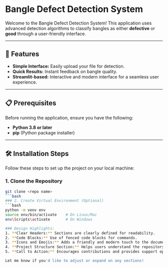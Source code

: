 # Bangle Defect Detection System

Welcome to the Bangle Defect Detection System! This application uses advanced detection algorithms to classify bangles as either **defective** or **good** through a user-friendly interface.

---

## 🚀 Features

- **Simple Interface:** Easily upload your file for detection.
- **Quick Results:** Instant feedback on bangle quality.
- **Streamlit-based:** Interactive and modern interface for a seamless user experience.

---

## 📋 Prerequisites

Before running the application, ensure you have the following:

- **Python 3.8 or later**
- **pip** (Python package installer)

---

## 🛠️ Installation Steps

Follow these steps to set up the project on your local machine:

### 1. Clone the Repository

```bash
git clone <repo name>
```bash
### 2. Create Virtual Environment (Optional)
```bash
python -m venv env
source env/bin/activate    # On Linux/Mac
env\Scripts\activate       # On Windows

### Design Highlights:
1. **Clear Headers:** Sections are clearly defined for readability.
2. **Code Blocks:** Use of fenced code blocks for commands.
3. **Icons and Emojis:** Adds a friendly and modern touch to the document.
4. **Project Structure Section:** Helps users understand the repository layout.
5. **Call to Action:** Encourages contributions and provides support options.

Let me know if you'd like to adjust or expand on any sections!
